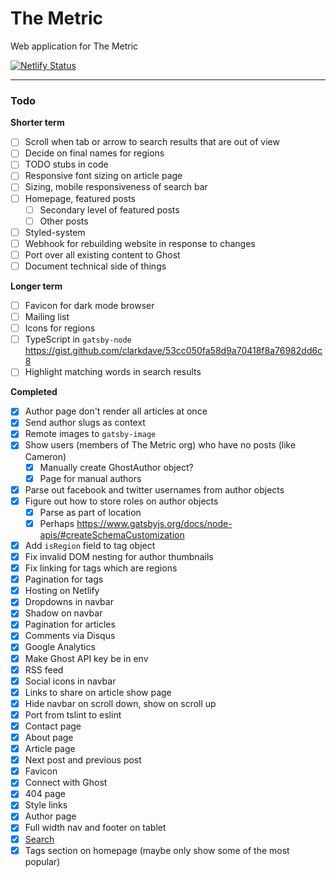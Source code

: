 # The Metric

Web application for The Metric

[![Netlify Status](https://api.netlify.com/api/v1/badges/8e48634c-3066-49a4-a099-b27251163d3f/deploy-status)](https://app.netlify.com/sites/metric/deploys)

---

### Todo

**Shorter term**

- [ ] Scroll when tab or arrow to search results that are out of view
- [ ] Decide on final names for regions
- [ ] TODO stubs in code
- [ ] Responsive font sizing on article page
- [ ] Sizing, mobile responsiveness of search bar
- [ ] Homepage, featured posts
  - [ ] Secondary level of featured posts
  - [ ] Other posts
- [ ] Styled-system
- [ ] Webhook for rebuilding website in response to changes
- [ ] Port over all existing content to Ghost
- [ ] Document technical side of things

**Longer term**

- [ ] Favicon for dark mode browser
- [ ] Mailing list
- [ ] Icons for regions
- [ ] TypeScript in `gatsby-node` https://gist.github.com/clarkdave/53cc050fa58d9a70418f8a76982dd6c8
- [ ] Highlight matching words in search results

**Completed**

- [x] Author page don't render all articles at once
- [x] Send author slugs as context
- [x] Remote images to `gatsby-image`
- [x] Show users (members of The Metric org) who have no posts (like Cameron)
  - [x] Manually create GhostAuthor object?
  - [x] Page for manual authors
- [x] Parse out facebook and twitter usernames from author objects
- [x] Figure out how to store roles on author objects
  - [x] Parse as part of location
  - [x] Perhaps https://www.gatsbyjs.org/docs/node-apis/#createSchemaCustomization
- [x] Add `isRegion` field to tag object
- [x] Fix invalid DOM nesting for author thumbnails
- [x] Fix linking for tags which are regions
- [x] Pagination for tags
- [x] Hosting on Netlify
- [x] Dropdowns in navbar
- [x] Shadow on navbar
- [x] Pagination for articles
- [x] Comments via Disqus
- [x] Google Analytics
- [x] Make Ghost API key be in env
- [x] RSS feed
- [x] Social icons in navbar
- [x] Links to share on article show page
- [x] Hide navbar on scroll down, show on scroll up
- [x] Port from tslint to eslint
- [x] Contact page
- [x] About page
- [x] Article page
- [x] Next post and previous post
- [x] Favicon
- [x] Connect with Ghost
- [x] 404 page
- [x] Style links
- [x] Author page
- [x] Full width nav and footer on tablet
- [x] [Search](https://www.gatsbyjs.org/packages/gatsby-plugin-flexsearch/)
- [x] Tags section on homepage (maybe only show some of the most popular)
